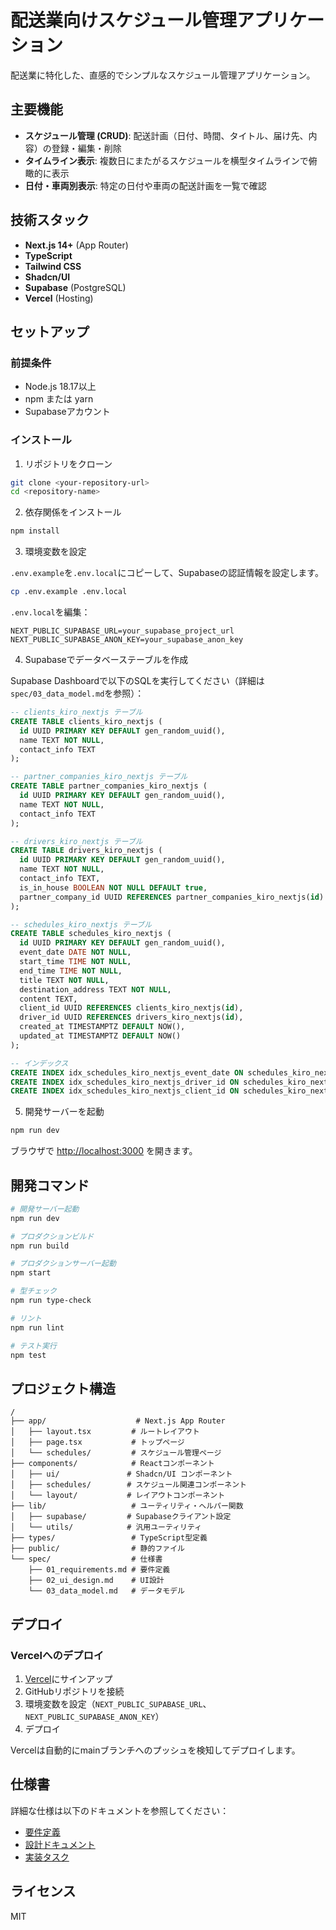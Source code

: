 # 配送業向けスケジュール管理アプリケーション

配送業に特化した、直感的でシンプルなスケジュール管理アプリケーション。

## 主要機能

- **スケジュール管理 (CRUD)**: 配送計画（日付、時間、タイトル、届け先、内容）の登録・編集・削除
- **タイムライン表示**: 複数日にまたがるスケジュールを横型タイムラインで俯瞰的に表示
- **日付・車両別表示**: 特定の日付や車両の配送計画を一覧で確認

## 技術スタック

- **Next.js 14+** (App Router)
- **TypeScript**
- **Tailwind CSS**
- **Shadcn/UI**
- **Supabase** (PostgreSQL)
- **Vercel** (Hosting)

## セットアップ

### 前提条件

- Node.js 18.17以上
- npm または yarn
- Supabaseアカウント

### インストール

1. リポジトリをクローン

```bash
git clone <your-repository-url>
cd <repository-name>
```

2. 依存関係をインストール

```bash
npm install
```

3. 環境変数を設定

`.env.example`を`.env.local`にコピーして、Supabaseの認証情報を設定します。

```bash
cp .env.example .env.local
```

`.env.local`を編集：

```
NEXT_PUBLIC_SUPABASE_URL=your_supabase_project_url
NEXT_PUBLIC_SUPABASE_ANON_KEY=your_supabase_anon_key
```

4. Supabaseでデータベーステーブルを作成

Supabase Dashboardで以下のSQLを実行してください（詳細は`spec/03_data_model.md`を参照）：

```sql
-- clients_kiro_nextjs テーブル
CREATE TABLE clients_kiro_nextjs (
  id UUID PRIMARY KEY DEFAULT gen_random_uuid(),
  name TEXT NOT NULL,
  contact_info TEXT
);

-- partner_companies_kiro_nextjs テーブル
CREATE TABLE partner_companies_kiro_nextjs (
  id UUID PRIMARY KEY DEFAULT gen_random_uuid(),
  name TEXT NOT NULL,
  contact_info TEXT
);

-- drivers_kiro_nextjs テーブル
CREATE TABLE drivers_kiro_nextjs (
  id UUID PRIMARY KEY DEFAULT gen_random_uuid(),
  name TEXT NOT NULL,
  contact_info TEXT,
  is_in_house BOOLEAN NOT NULL DEFAULT true,
  partner_company_id UUID REFERENCES partner_companies_kiro_nextjs(id)
);

-- schedules_kiro_nextjs テーブル
CREATE TABLE schedules_kiro_nextjs (
  id UUID PRIMARY KEY DEFAULT gen_random_uuid(),
  event_date DATE NOT NULL,
  start_time TIME NOT NULL,
  end_time TIME NOT NULL,
  title TEXT NOT NULL,
  destination_address TEXT NOT NULL,
  content TEXT,
  client_id UUID REFERENCES clients_kiro_nextjs(id),
  driver_id UUID REFERENCES drivers_kiro_nextjs(id),
  created_at TIMESTAMPTZ DEFAULT NOW(),
  updated_at TIMESTAMPTZ DEFAULT NOW()
);

-- インデックス
CREATE INDEX idx_schedules_kiro_nextjs_event_date ON schedules_kiro_nextjs(event_date);
CREATE INDEX idx_schedules_kiro_nextjs_driver_id ON schedules_kiro_nextjs(driver_id);
CREATE INDEX idx_schedules_kiro_nextjs_client_id ON schedules_kiro_nextjs(client_id);
```

5. 開発サーバーを起動

```bash
npm run dev
```

ブラウザで [http://localhost:3000](http://localhost:3000) を開きます。

## 開発コマンド

```bash
# 開発サーバー起動
npm run dev

# プロダクションビルド
npm run build

# プロダクションサーバー起動
npm start

# 型チェック
npm run type-check

# リント
npm run lint

# テスト実行
npm test
```

## プロジェクト構造

```
/
├── app/                    # Next.js App Router
│   ├── layout.tsx         # ルートレイアウト
│   ├── page.tsx           # トップページ
│   └── schedules/         # スケジュール管理ページ
├── components/            # Reactコンポーネント
│   ├── ui/               # Shadcn/UI コンポーネント
│   ├── schedules/        # スケジュール関連コンポーネント
│   └── layout/           # レイアウトコンポーネント
├── lib/                   # ユーティリティ・ヘルパー関数
│   ├── supabase/         # Supabaseクライアント設定
│   └── utils/            # 汎用ユーティリティ
├── types/                 # TypeScript型定義
├── public/                # 静的ファイル
└── spec/                  # 仕様書
    ├── 01_requirements.md # 要件定義
    ├── 02_ui_design.md    # UI設計
    └── 03_data_model.md   # データモデル
```

## デプロイ

### Vercelへのデプロイ

1. [Vercel](https://vercel.com)にサインアップ
2. GitHubリポジトリを接続
3. 環境変数を設定（`NEXT_PUBLIC_SUPABASE_URL`、`NEXT_PUBLIC_SUPABASE_ANON_KEY`）
4. デプロイ

Vercelは自動的にmainブランチへのプッシュを検知してデプロイします。

## 仕様書

詳細な仕様は以下のドキュメントを参照してください：

- [要件定義](.kiro/specs/schedule-management/requirements.md)
- [設計ドキュメント](.kiro/specs/schedule-management/design.md)
- [実装タスク](.kiro/specs/schedule-management/tasks.md)

## ライセンス

MIT
